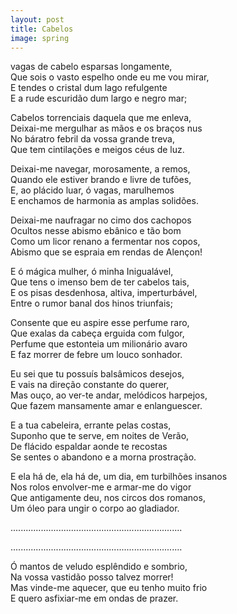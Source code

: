 ```yaml
---
layout: post
title: Cabelos
image: spring
---
```


<span class="titulo"></span>
<span class="soneto">
<span class="caps" alt="Ó"></span> vagas de cabelo esparsas longamente,  
Que sois o vasto espelho onde eu me vou mirar,  
E tendes o cristal dum lago refulgente  
E a rude escuridão dum largo e negro mar;  

Cabelos torrenciais daquela que me enleva,  
Deixai-me mergulhar as mãos e os braços nus  
No báratro febril da vossa grande treva,  
Que tem cintilações e meigos céus de luz.  

Deixai-me navegar, morosamente, a remos,  
Quando ele estiver brando e livre de tufões,  
E, ao plácido luar, ó vagas, marulhemos  
E enchamos de harmonia as amplas solidões.  

Deixai-me naufragar no cimo dos cachopos  
Ocultos nesse abismo ebânico e tão bom  
Como um licor renano a fermentar nos copos,  
Abismo que se espraia em rendas de Alençon!  

E ó mágica mulher, ó minha Inigualável,  
Que tens o imenso bem de ter cabelos tais,  
E os pisas desdenhosa, altiva, imperturbável,  
Entre o rumor banal dos hinos triunfais;  

Consente que eu aspire esse perfume raro,  
Que exalas da cabeça erguida com fulgor,  
Perfume que estonteia um milionário avaro  
E faz morrer de febre um louco sonhador.  

Eu sei que tu possuís balsâmicos desejos,  
E vais na direção constante do querer,  
Mas ouço, ao ver-te andar, melódicos harpejos,  
Que fazem mansamente amar e enlanguescer.  

E a tua cabeleira, errante pelas costas,  
Suponho que te serve, em noites de Verão,  
De flácido espaldar aonde te recostas  
Se sentes o abandono e a morna prostração.  

E ela há de, ela há de, um dia, em turbilhões insanos  
Nos rolos envolver-me e armar-me do vigor  
Que antigamente deu, nos circos dos romanos,  
Um óleo para ungir o corpo ao gladiador.  

....................................................................  

....................................................................  

Ó mantos de veludo esplêndido e sombrio,  
Na vossa vastidão posso talvez morrer!  
Mas vinde-me aquecer, que eu tenho muito frio  
E quero asfixiar-me em ondas de prazer.  
</span>
